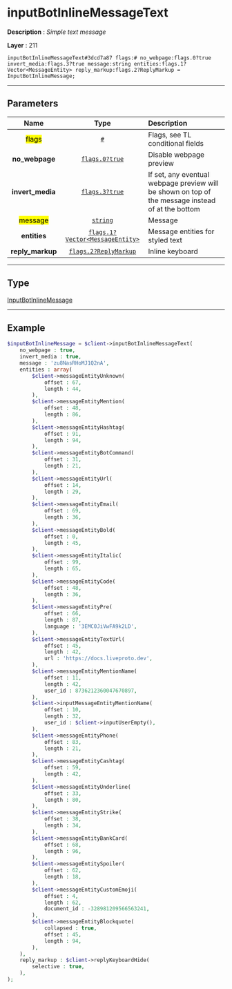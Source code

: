 # inputBotInlineMessageText

**Description** : *Simple text message*

**Layer** : 211

```tl
inputBotInlineMessageText#3dcd7a87 flags:# no_webpage:flags.0?true invert_media:flags.3?true message:string entities:flags.1?Vector<MessageEntity> reply_markup:flags.2?ReplyMarkup = InputBotInlineMessage;
```

---

## Parameters

| Name | Type | Description |
| :---: | :---: | :--- |
| <mark>flags</mark> | [`#`](type/#) | Flags, see TL conditional fields |
| **no_webpage** | [`flags.0?true`](type/true) | Disable webpage preview |
| **invert_media** | [`flags.3?true`](type/true) | If set, any eventual webpage preview will be shown on top of the message instead of at the bottom |
| <mark>message</mark> | [`string`](type/string) | Message |
| **entities** | [`flags.1?Vector<MessageEntity>`](type/MessageEntity) | Message entities for styled text |
| **reply_markup** | [`flags.2?ReplyMarkup`](type/ReplyMarkup) | Inline keyboard |

---

## Type

[InputBotInlineMessage](type/InputBotInlineMessage)

---

## Example

```php
$inputBotInlineMessage = $client->inputBotInlineMessageText(
	no_webpage : true,
	invert_media : true,
	message : 'zu8NasRHoMJ1Q2nA',
	entities : array(
		$client->messageEntityUnknown(
			offset : 67,
			length : 44,
		),
		$client->messageEntityMention(
			offset : 48,
			length : 86,
		),
		$client->messageEntityHashtag(
			offset : 91,
			length : 94,
		),
		$client->messageEntityBotCommand(
			offset : 31,
			length : 21,
		),
		$client->messageEntityUrl(
			offset : 14,
			length : 29,
		),
		$client->messageEntityEmail(
			offset : 69,
			length : 36,
		),
		$client->messageEntityBold(
			offset : 0,
			length : 45,
		),
		$client->messageEntityItalic(
			offset : 99,
			length : 65,
		),
		$client->messageEntityCode(
			offset : 48,
			length : 36,
		),
		$client->messageEntityPre(
			offset : 66,
			length : 87,
			language : '3EMC0JiVwFA9k2LD',
		),
		$client->messageEntityTextUrl(
			offset : 45,
			length : 42,
			url : 'https://docs.liveproto.dev',
		),
		$client->messageEntityMentionName(
			offset : 11,
			length : 42,
			user_id : 8736212360047670897,
		),
		$client->inputMessageEntityMentionName(
			offset : 10,
			length : 32,
			user_id : $client->inputUserEmpty(),
		),
		$client->messageEntityPhone(
			offset : 83,
			length : 21,
		),
		$client->messageEntityCashtag(
			offset : 59,
			length : 42,
		),
		$client->messageEntityUnderline(
			offset : 33,
			length : 80,
		),
		$client->messageEntityStrike(
			offset : 38,
			length : 34,
		),
		$client->messageEntityBankCard(
			offset : 68,
			length : 96,
		),
		$client->messageEntitySpoiler(
			offset : 62,
			length : 18,
		),
		$client->messageEntityCustomEmoji(
			offset : 4,
			length : 62,
			document_id : -328981209566563241,
		),
		$client->messageEntityBlockquote(
			collapsed : true,
			offset : 45,
			length : 94,
		),
	),
	reply_markup : $client->replyKeyboardHide(
		selective : true,
	),
);
```